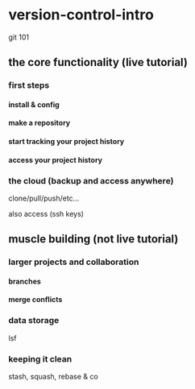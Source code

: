 # version-control-intro
git 101

## the core functionality (live tutorial)
### first steps
#### install & config


#### make a repository


#### start tracking your project history


#### access your project history

### the cloud (backup and access anywhere)
clone/pull/push/etc...

also access (ssh keys)

## muscle building (not live tutorial)
### larger projects and collaboration
#### branches
#### merge conflicts

### data storage
lsf

### keeping it clean
stash, squash, rebase & co
